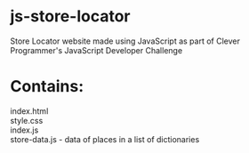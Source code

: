 # js-store-locator
Store Locator website made using JavaScript as part of Clever Programmer's JavaScript Developer Challenge

# Contains:
index.html <br>
style.css <br>
index.js <br>
store-data.js - data of places in a list of dictionaries

